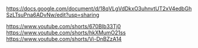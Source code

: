 https://docs.google.com/document/d/18qVLgVdDkxO3uhnvtUT2xV4edbGhSzLTsuPna6ADvNw/edit?usp=sharing

https://www.youtube.com/shorts/670BIb33Tj0
https://www.youtube.com/shorts/hkXMumO21ss
https://www.youtube.com/shorts/Vi-DnBZzA14
